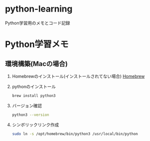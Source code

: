 # python-learning
Python学習用のメモとコード記録

# Python学習メモ

## 環境構築(Macの場合)

1. Homebrewのインストール(インストールされてない場合)
[Homebrew](https://brew.sh/ja/)

2. pythonのインストール
    ```bash
    brew install python3
    ```

3. バージョン確認
    ```bash
    python3 --version
    ```
4. シンボリックリンク作成
    ```bash
    sudo ln -s /opt/homebrew/bin/python3 /usr/local/bin/python
    ```
